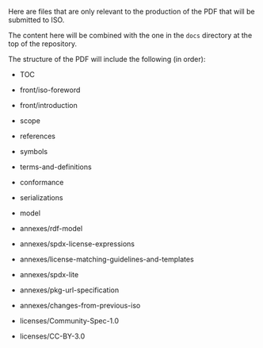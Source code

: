 Here are files that are only relevant to the production of the PDF
that will be submitted to ISO.

The content here will be combined with the one in the `docs` directory
at the top of the repository.

The structure of the PDF will include the following (in order):

- TOC
- front/iso-foreword
- front/introduction

- scope
- references
- symbols
- terms-and-definitions
- conformance
- serializations

- model

- annexes/rdf-model
- annexes/spdx-license-expressions
- annexes/license-matching-guidelines-and-templates
- annexes/spdx-lite
- annexes/pkg-url-specification
- annexes/changes-from-previous-iso

- licenses/Community-Spec-1.0
- licenses/CC-BY-3.0
